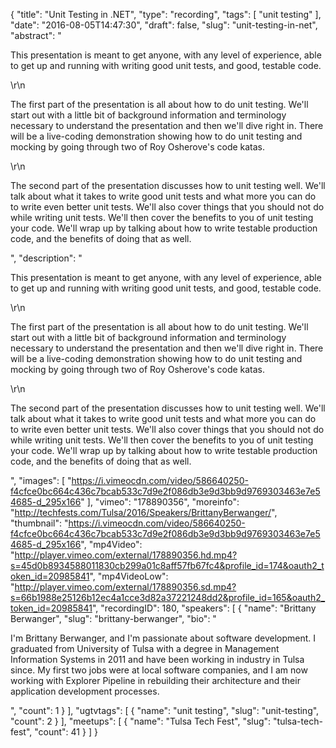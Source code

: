 {
  "title": "Unit Testing in .NET",
  "type": "recording",
  "tags": [
    "unit testing"
  ],
  "date": "2016-08-05T14:47:30",
  "draft": false,
  "slug": "unit-testing-in-net",
  "abstract": "<p>This presentation is meant to get anyone, with any level of experience, able to get up and running with writing good unit tests, and good, testable code.</p>\r\n<p>The first part of the presentation is all about how to do unit testing. We'll start out with a little bit of background information and terminology necessary to understand the presentation and then we'll dive right in. There will be a live-coding demonstration showing how to do unit testing and mocking by going through two of Roy Osherove's code katas.</p>\r\n<p>The second part of the presentation discusses how to unit testing well. We'll talk about what it takes to write good unit tests and what more you can do to write even better unit tests. We'll also cover things that you should not do while writing unit tests. We'll then cover the benefits to you of unit testing your code. We'll wrap up by talking about how to write testable production code, and the benefits of doing that as well.</p>",
  "description": "<p>This presentation is meant to get anyone, with any level of experience, able to get up and running with writing good unit tests, and good, testable code.</p>\r\n<p>The first part of the presentation is all about how to do unit testing. We'll start out with a little bit of background information and terminology necessary to understand the presentation and then we'll dive right in. There will be a live-coding demonstration showing how to do unit testing and mocking by going through two of Roy Osherove's code katas.</p>\r\n<p>The second part of the presentation discusses how to unit testing well. We'll talk about what it takes to write good unit tests and what more you can do to write even better unit tests. We'll also cover things that you should not do while writing unit tests. We'll then cover the benefits to you of unit testing your code. We'll wrap up by talking about how to write testable production code, and the benefits of doing that as well.</p>",
  "images": [
    "https://i.vimeocdn.com/video/586640250-f4cfce0bc664c436c7bcab533c7d9e2f086db3e9d3bb9d9769303463e7e54685-d_295x166"
  ],
  "vimeo": "178890356",
  "moreinfo": "http://techfests.com/Tulsa/2016/Speakers/BrittanyBerwanger/",
  "thumbnail": "https://i.vimeocdn.com/video/586640250-f4cfce0bc664c436c7bcab533c7d9e2f086db3e9d3bb9d9769303463e7e54685-d_295x166",
  "mp4Video": "http://player.vimeo.com/external/178890356.hd.mp4?s=45d0b8934588011830cb299a01c8aff57fb67fc4&profile_id=174&oauth2_token_id=20985841",
  "mp4VideoLow": "http://player.vimeo.com/external/178890356.sd.mp4?s=66b1988e25126b12ec4a1cce3d82a37221248dd2&profile_id=165&oauth2_token_id=20985841",
  "recordingID": 180,
  "speakers": [
    {
      "name": "Brittany Berwanger",
      "slug": "brittany-berwanger",
      "bio": "<p>I'm Brittany Berwanger, and I'm passionate about software development. I graduated from University of Tulsa with a degree in Management Information Systems in 2011 and have been working in industry in Tulsa since. My first two jobs were at local software companies, and I am now working with Explorer Pipeline in rebuilding their architecture and their application development processes.</p>",
      "count": 1
    }
  ],
  "ugtvtags": [
    {
      "name": "unit testing",
      "slug": "unit-testing",
      "count": 2
    }
  ],
  "meetups": [
    {
      "name": "Tulsa Tech Fest",
      "slug": "tulsa-tech-fest",
      "count": 41
    }
  ]
}